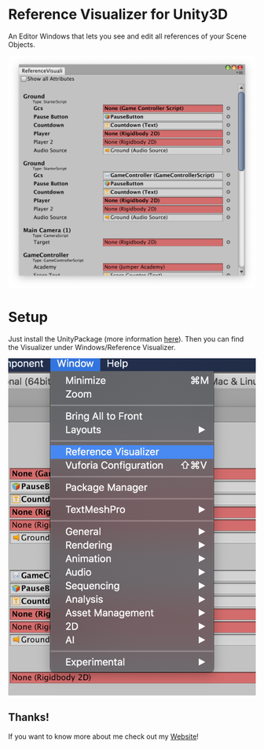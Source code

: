 # Reference Visualizer for Unity3D
An Editor Windows that lets you see and edit all references of your Scene Objects.

![Showcase](https://github.com/Sebastian-Schuchmann/ReferenceVisualizerUnity3D/blob/master/ReadmePhotos/Showcase.png?raw=true)

# Setup
Just install the UnityPackage (more information [here](https://docs.unity3d.com/Manual/AssetPackages.html)). Then you can find the Visualizer under Windows/Reference Visualizer.

![Windows/ReferenceVisualizer](https://github.com/Sebastian-Schuchmann/ReferenceVisualizerUnity3D/blob/master/ReadmePhotos/Menu.png?raw=true)

## Thanks!
If you want to know more about me check out my [Website](https://www.sebastian-schuchmann.com/)!
